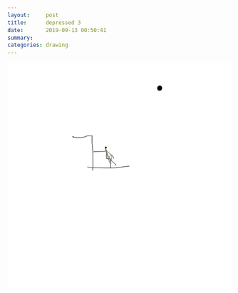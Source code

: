 ```yaml
---
layout:     post
title:      depressed 3
date:       2019-09-13 00:50:41
summary:    
categories: drawing
---
```

![depressed 3](/images/diary/depressed-3.png ".")
